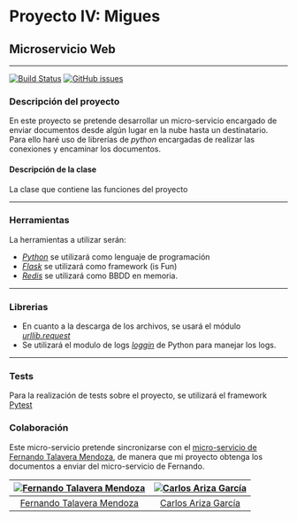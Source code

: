 # Proyecto IV: Migues
## Microservicio Web
---
[![Build Status](https://travis-ci.org/AGCarlos/IV_1819_Proyecto.svg?branch=master)](https://travis-ci.org/AGCarlos/IV_1819_Proyecto)
[![GitHub issues](https://img.shields.io/github/issues/badges/shields.svg)](https://github.com/AGCarlos/IV_1819_Proyecto/issues)
### Descripción del proyecto  
En este proyecto se pretende desarrollar un micro-servicio encargado de enviar documentos desde algún lugar en la nube hasta un destinatario.  
Para ello haré uso de librerías de _python_ encargadas de realizar las conexiones y encaminar los documentos.
#### Descripción de la clase  
La clase que contiene las funciones del proyecto  

---
### Herramientas  
La herramientas a utilizar serán:
- [_Python_](https://www.python.org/) se utilizará como lenguaje de programación
- [_Flask_](http://flask.pocoo.org/) se utilizará como framework (is Fun)
- [_Redis_](https://redis.io/) se utilizará como BBDD en memoria.
---
### Librerias
- En cuanto a la descarga de los archivos, se usará el módulo [_urllib.request_](https://docs.python.org/3/library/urllib.html)
- Se utilizará el modulo de logs [_loggin_](https://docs.python.org/2/library/logging.html) de Python para manejar los logs.
---
### Tests
Para la realización de tests sobre el proyecto, se utilizará el framework [Pytest](https://docs.pytest.org/en/latest/)

### Colaboración
Este micro-servicio pretende sincronizarse con el [micro-servicio de Fernando Talavera Mendoza](https://github.com/Thejokeri/IV-18-19-Proyecto), de manera que mi proyecto obtenga los documentos a enviar del micro-servicio de Fernando.

| [![Fernando Talavera Mendoza](https://github.com/Thejokeri.png?size=100)](https://github.com/Thejokeri) | [![Carlos Ariza García](https://github.com/AGCarlos.png?size=100)](https://github.com/AGCarlos) |
| :---: | :---: |
| [Fernando Talavera Mendoza](https://github.com/Thejokeri) | [Carlos Ariza García](https://github.com/AGCarlos) |
